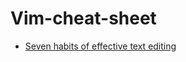 # Vim-cheat-sheet
- [Seven habits of effective text editing](https://www.moolenaar.net/habits.html)
